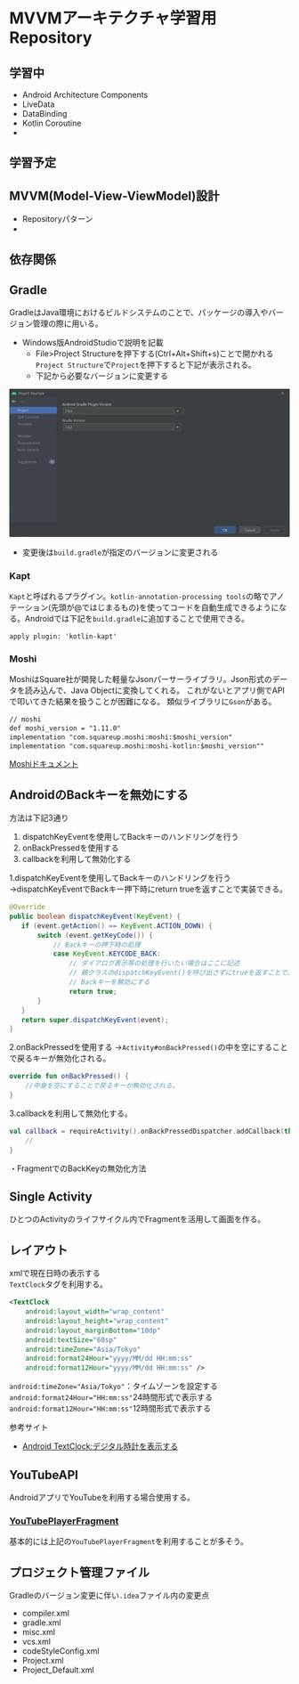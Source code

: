 # MVVMアーキテクチャ学習用Repository

## 学習中
- Android Architecture Components
- LiveData
- DataBinding
- Kotlin Coroutine
- 

## 学習予定


## MVVM(Model-View-ViewModel)設計
- Repositoryパターン
- 


## 依存関係

## Gradle
GradleはJava環境におけるビルドシステムのことで、パッケージの導入やバージョン管理の際に用いる。
- Windows版AndroidStudioで説明を記載
  - File>Project Structureを押下する(Ctrl+Alt+Shift+s)ことで開かれる`Project Structure`で`Project`を押下すると下記が表示される。
  - 下記から必要なバージョンに変更する  
<img src="Picture/Project%20Structure設定画面.png" width="600">
  
- 変更後は`build.gradle`が指定のバージョンに変更される

### Kapt
`Kapt`と呼ばれるプラグイン。`kotlin-annotation-processing tools`の略でアノテーション(先頭が@ではじまるもの)を使ってコードを自動生成できるようになる。Androidでは下記を`build.gradle`に追加することで使用できる。
```
apply plugin: 'kotlin-kapt'
```
### Moshi
MoshiはSquare社が開発した軽量なJsonパーサーライブラリ。Json形式のデータを読み込んで、Java Objectに変換してくれる。
これがないとアプリ側でAPIで叩いてきた結果を扱うことが困難になる。
類似ライブラリに`Gson`がある。
```
// moshi
def moshi_version = "1.11.0"
implementation "com.squareup.moshi:moshi:$moshi_version"
implementation "com.squareup.moshi:moshi-kotlin:$moshi_version""
```
[Moshiドキュメント](https://github.com/square/moshi)

  
## AndroidのBackキーを無効にする
方法は下記3通り
1. dispatchKeyEventを使用してBackキーのハンドリングを行う
2. onBackPressedを使用する
3. callbackを利用して無効化する  
  

1.dispatchKeyEventを使用してBackキーのハンドリングを行う
 →dispatchKeyEventでBackキー押下時にreturn trueを返すことで実装できる。

 ```Java
 @Override
public boolean dispatchKeyEvent(KeyEvent) {
    if (event.getAction() == KeyEvent.ACTION_DOWN) {
        switch (event.getKeyCode()) {
            // Backキーの押下時の処理
            case KeyEvent.KEYCODE_BACK:
                // ダイアログ表示等の処理を行いたい場合はここに記述
                // 親クラスのdispatchKeyEvent()を呼び出さずにtrueを返すことで、
                // Backキーを無効にする
                return true;
        }
    }
    return super.dispatchKeyEvent(event);
}
 ```

2.onBackPressedを使用する
 →`Activity#onBackPressed()`の中を空にすることで戻るキーが無効化される。 

 ```kotlin
 override fun onBackPressed() {
     //中身を空にすることで戻るキーが無効化される。
 }
 ```

3.callbackを利用して無効化する。

 ```kotlin
 val callback = requireActivity().onBackPressedDispatcher.addCallback(this) {
     // 
 }
 ```
 ・FragmentでのBackKeyの無効化方法

 ## Single Activity
ひとつのActivityのライフサイクル内でFragmentを活用して画面を作る。

## レイアウト
xmlで現在日時の表示する  
`TextClock`タグを利用する。
```xml
<TextClock
    android:layout_width="wrap_content"
    android:layout_height="wrap_content"
    android:layout_marginBottom="10dp"
    android:textSize="60sp"
    android:timeZone="Asia/Tokyo"
    android:format24Hour="yyyy/MM/dd HH:mm:ss"
    android:format12Hour="yyyy/MM/dd HH:mm:ss" />
```
`android:timeZone="Asia/Tokyo"`：タイムゾーンを設定する
`android:format24Hour="HH:mm:ss"`24時間形式で表示する
`android:format12Hour="HH:mm:ss"`12時間形式で表示する

参考サイト
- [Android TextClock:デジタル時計を表示する](https://www.programing-style.com/android/android-api/textclock/)

## YouTubeAPI
AndroidアプリでYouTubeを利用する場合使用する。  
### [YouTubePlayerFragment](https://developers.google.com/youtube/android/player/reference/com/google/android/youtube/player/YouTubePlayerFragment?hl=ja)
基本的には上記の`YouTubePlayerFragment`を利用することが多そう。

## プロジェクト管理ファイル
Gradleのバージョン変更に伴い`.idea`ファイル内の変更点
- compiler.xml
- gradle.xml
- misc.xml
- vcs.xml
- codeStyleConfig.xml
- Project.xml
- Project_Default.xml